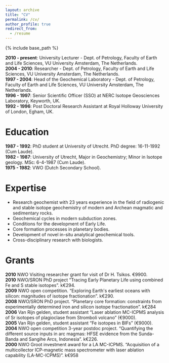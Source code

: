 ```yaml
---
layout: archive
title: "CV"
permalink: /cv/
author_profile: true
redirect_from:
  - /resume
---
```


{% include base_path %}

<b>2010 - present</b>: University Lecturer - Dept. of Petrology, Faculty of Earth and Life Sciences, VU University Amsterdam, The Netherlands.\
<b>2004 - 2010</b>: Researcher - Dept. of Petrology, Faculty of Earth and Life Sciences, VU University Amsterdam, The Netherlands.\
<b>1997 - 2004</b>: Head of the Geochemical Laboratory - Dept. of Petrology, Faculty of Earth and Life Sciences, VU University Amsterdam, The Netherlands.\
<b>1996 - 1997</b>: Senior Scientific Officer (SSO) at NERC Isotope Geosciences Laboratory, Keyworth, UK.\
<b>1992 - 1996</b>: Post Doctoral Research Assistant at Royal Holloway University of London, Egham, UK.

Education
======
<b>1987 - 1992</b>: PhD student at University of Utrecht. PhD degree: 16-11-1992 (Cum Laude).\
<b>1982 - 1987</b>: University of Utrecht, Major in Geochemistry; Minor in Isotope geology. MSc: 6-4-1987 (Cum Laude).\
<b>1975 - 1982</b>: VWO (Dutch Secondary School).

Expertise
======
* Research geochemist with 23 years experience in the field of radiogenic and stable isotope geochemistry of modern and Archean magmatic and sedimentary rocks.
* Geochemical cycles in modern subduction zones.
* Conditions for the development of Early Life.
* Core formation processes in planetary bodies.
* Development of novel in-situ analytical geochemical tools.
* Cross-disciplinary research with biologists.

Grants
======
<b>2010</b> NWO Visiting researcher grant for visit of Dr H. Tsikos. €9900.\
<b>2010</b> NWO/SRON PhD project “Tracing Early Planetary Life using combined Fe and S stable isotopes”. k€294.\
<b>2009</b> NWO open competition. “Exploring Earth's earliest oceans with silicon: magnitudes of isotope fractionation”. k€290.\
<b>2008</b> NWO/SRON PhD project. “Planetary core formation: constraints from experimentally determined iron and silicon isotope fractionation”. k€284\
<b>2006</b> Van Rijn gelden, student assistant “Laser ablation MC-ICPMS analysis of Sr isotopes of plagioclase from Stromboli volcano” (€9000).\
<b>2005</b> Van Rijn gelden, student assistant “Fe isotopes in BIFs” (€9000).\
<b>2004</b> NWO open competition 3-year postdoc project. “Quantifying the different source inputs in arc magmas: HFSE evidence from the Sunda-Banda and Sangihe Arcs, Indonesia”. k€226.\
<b>2000</b> NWO Groot investment award for a LA MC-ICPMS. “Acquisition of a multicollector ICP-magnetic mass spectrometer with laser ablation capability (LA-MC-ICPMS)”. k€958

<!-- Students
======
Mirek Groen (MSc 2007)
Karlijn de Groot (MSc 2007)
Cristel de Zwaan (MSc 2007)
Janne Koorneef (MSc 2007)
Sonja Dopp (MSc 2008)
Remco Hin (MSc 2008) -->
